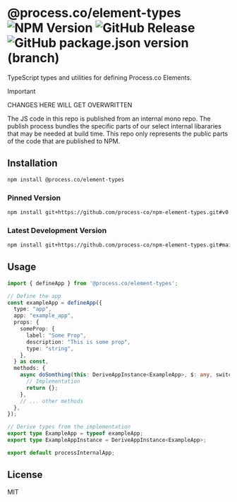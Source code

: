 # @process.co/element-types ![NPM Version](https://img.shields.io/npm/v/%40process.co%2Felement-types?link=https:%2F%2Fwww.npmjs.com%2Fpackage%2F@process.co%2Felement-types) ![GitHub Release](https://img.shields.io/github/v/release/process-co/npm-element-types?link=https:%2F%2Fgithub.com%2Fprocess-co%2Fnpm-element-types%2Freleases%2Flatest) ![GitHub package.json version (branch)](https://img.shields.io/github/package-json/v/process-co/npm-element-types/main?color=%23AA00AA&link=https%3A%2F%2Fgithub.com%2Fprocess-co%2Fnpm-element-types)

TypeScript types and utilities for defining Process.co Elements.


> [!IMPORTANT] 
> CHANGES HERE WILL GET OVERWRITTEN<br/>
> 
> The JS code in this repo is published from an internal mono repo. The publish process bundles the specific parts of our select internal libararies that may be needed at build time. This repo only represents the public parts of the code that are published to NPM.


## Installation

```bash
npm install @process.co/element-types
```

### Pinned Version
```bash
npm install git+https://github.com/process-co/npm-element-types.git#v0.0.1
```

### Latest Development Version
```bash
npm install git+https://github.com/process-co/npm-element-types.git#main
```

## Usage

```typescript
import { defineApp } from '@process.co/element-types';

// Define the app
const exampleApp = defineApp({
  type: "app",
  app: "example_app",
  props: {
    someProp: {
      label: "Some Prop",
      description: "This is some prop",
      type: "string",
    },
  } as const,
  methods: {
    async doSomthing(this: DeriveAppInstance<ExampleApp>, $: any, switchExpression: string, cases: Record<string, unknown>) {
      // Implementation
      return {};
    },
    // ... other methods
  },
});

// Derive types from the implementation
export type ExampleApp = typeof exampleApp;
export type ExampleAppInstance = DeriveAppInstance<ExampleApp>;

export default processInternalApp;

```

## License

MIT 

